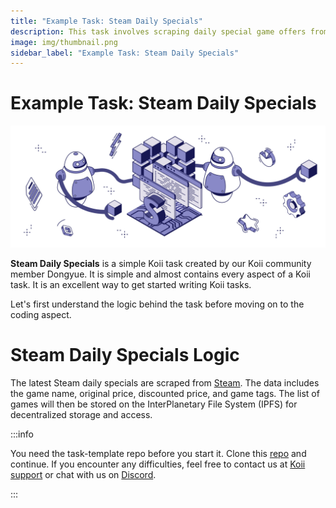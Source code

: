 ```yaml
---
title: "Example Task: Steam Daily Specials"
description: This task involves scraping daily special game offers from Steam, which includes gathering data such as the game name, original price, discounted price, and game tags. The list of games will then be stored on the InterPlanetary File System (IPFS) for decentralized storage and access.
image: img/thumbnail.png
sidebar_label: "Example Task: Steam Daily Specials"
---
```


# Example Task: Steam Daily Specials

![banner](./img/Example%20Task_%20Steam.png)

**Steam Daily Specials** is a simple Koii task created by our Koii community member Dongyue. It is simple and almost contains every aspect of a Koii task. It is an excellent way to get started writing Koii tasks.

Let's first understand the logic behind the task before moving on to the coding aspect.

# Steam Daily Specials Logic

The latest Steam daily specials are scraped from [Steam](https://store.steampowered.com). The data includes the game name, original price, discounted price, and game tags. The list of games will then be stored on the InterPlanetary File System (IPFS) for decentralized storage and access. 

:::info

You need the task-template repo before you start it. Clone this [repo](https://github.com/koii-network/task-template) and continue. If you encounter any difficulties, feel free to contact us at [Koii support](https://share.hsforms.com/1Nmy8p6zWSN2J2skJn5EcOQc20dg) or chat with us on [Discord](https://discord.com/invite/koii).

:::
